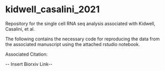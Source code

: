 # kidwell_casalini_2021
Repository for the single cell RNA seq analysis associated with Kidwell, Casalini, et al.


The following contains the necessary code for reproducing the data from the associated manuscript using the attached rstudio notebook.


Associated Citation:

-- Insert Biorxiv Link--
